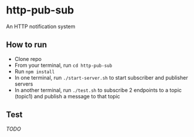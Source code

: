 # http-pub-sub
An HTTP notification system

## How to run
* Clone repo
* From your terminal, run `cd http-pub-sub`
* Run `npm install`
* In one terminal, run `./start-server.sh` to start subscriber and publisher servers
* In another terminal, run `./test.sh` to subscribe 2 endpoints to a topic (topic1) and publish a message to that topic

## Test
*TODO*
